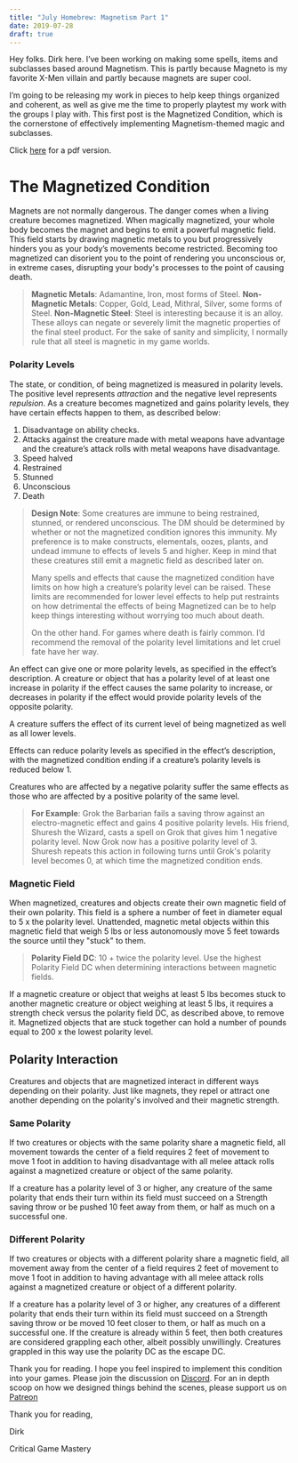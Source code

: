 ```yaml
---
title: "July Homebrew: Magnetism Part 1"
date: 2019-07-28
draft: true
---
```


Hey folks. Dirk here. I’ve been working on making some spells, items and subclasses based around Magnetism. This is partly because Magneto is my favorite X-Men villain and partly because magnets are super cool. 

I’m going to be releasing my work in pieces to help keep things organized and coherent, as well as give me the time to properly playtest my work with the groups I play with. This first post is the Magnetized Condition, which is the cornerstone of effectively implementing Magnetism-themed magic and subclasses.

Click [here](https://homebrewery.naturalcrit.com/share/SJSe3lfSMB) for a pdf version.

The Magnetized Condition
========================

Magnets are not normally dangerous. The danger comes when a living creature becomes magnetized. When magically magnetized, your whole body becomes the magnet and begins to emit a powerful magnetic field. This field starts by drawing magnetic metals to you but progressively hinders you as your body’s movements become restricted. Becoming too magnetized can disorient you to the point of rendering you unconscious or, in extreme cases, disrupting your body's processes to the point of causing death. 

> **Magnetic Metals**: Adamantine, Iron, most forms of Steel.
> **Non-Magnetic Metals**: Copper, Gold, Lead, Mithral, Silver, some forms of Steel.
> **Non-Magnetic Steel**: Steel is interesting because it is an alloy. These alloys can negate or severely limit the magnetic properties of the final steel product. For the sake of sanity and simplicity, I normally rule that all steel is magnetic in my game worlds.

### Polarity Levels

The state, or condition, of being magnetized is measured in polarity levels. The positive level represents _*attraction*_ and the negative level represents _*repulsion*_. As a creature becomes magnetized and gains polarity levels, they have certain effects happen to them, as described below:

1. Disadvantage on ability checks. 
2. Attacks against the creature made with metal weapons have advantage and the creature’s attack rolls with metal weapons have disadvantage.
3. Speed halved
4. Restrained
5. Stunned
6. Unconscious
7. Death

> **Design Note**: Some creatures are immune to being restrained, stunned, or rendered unconscious. The DM should be determined by whether or not the magnetized condition ignores this immunity. My preference is to make constructs, elementals, oozes, plants, and undead immune to effects of levels 5 and higher. Keep in mind that these creatures still emit a magnetic field as described later on.
>
> Many spells and effects that cause the magnetized condition have limits on how high a creature’s polarity level can be raised. These limits are recommended for lower level effects to help put restraints on how detrimental the effects of being Magnetized can be to help keep things interesting without worrying too much about death.
>
> On the other hand. For games where death is fairly common. I’d recommend the removal of the polarity level limitations and let cruel fate have her way.


An effect can give one or more polarity levels, as specified in the effect’s description. A creature or object that has a polarity level of at least one increase in polarity if the effect causes the same polarity to increase, or decreases in polarity if the effect would provide polarity levels of the opposite polarity.

A creature suffers the effect of its current level of being magnetized as well as all lower levels.

Effects can reduce polarity levels as specified in the effect’s description, with the magnetized condition ending if a creature’s polarity levels is reduced below 1. 

Creatures who are affected by a negative polarity suffer the same effects as those who are affected by a positive polarity of the same level. 

> **For Example**: Grok the Barbarian fails a saving throw against an electro-magnetic effect and gains 4 positive polarity levels. His friend, Shuresh the Wizard, casts a spell on Grok that gives him 1 negative polarity level. Now Grok now has a positive polarity level of 3. Shuresh repeats this action in following turns until Grok's polarity level becomes 0, at which time the magnetized condition ends.

### Magnetic Field

When magnetized, creatures and objects create their own magnetic field of their own polarity. This field is a sphere a number of feet in diameter equal to 5 x the polarity level. Unattended, magnetic metal objects within this magnetic field that weigh 5 lbs or less autonomously move 5 feet towards the source until they "stuck" to them.

> **Polarity Field DC**: 10 + twice the polarity level.
> Use the highest Polarity Field DC when determining interactions between magnetic fields.

If a magnetic creature or object that weighs at least 5 lbs becomes stuck to another magnetic creature or object weighing at least 5 lbs, it requires a strength check versus the polarity field DC, as described above, to remove it. Magnetized objects that are stuck together can hold a number of pounds equal to 200 x the lowest polarity level.

## Polarity Interaction

Creatures and objects that are magnetized interact in different ways depending on their polarity. Just like magnets, they repel or attract one another depending on the polarity's involved and their magnetic strength.

### Same Polarity

If two creatures or objects with the same polarity share a magnetic field, all movement towards the center of a field requires 2 feet of movement to move 1 foot in addition to having disadvantage with all melee attack rolls against a magnetized creature or object of the same polarity.

If a creature has a polarity level of 3 or higher, any creature of the same polarity that ends their turn within its field must succeed on a Strength saving throw or be pushed 10 feet away from them, or half as much on a successful one. 

### Different Polarity

If two creatures or objects with a different polarity share a magnetic field, all movement away from the center of a field requires 2 feet of movement to move 1 foot in addition to having advantage with all melee attack rolls against a magnetized creature or object of a different polarity. 

If a creature has a polarity level of 3 or higher, any creatures of a different polarity that ends their turn within its field must succeed on a Strength saving throw or be moved 10 feet closer to them, or half as much on a successful one. If the creature is already within 5 feet, then both creatures are considered grappling each other, albeit possibly unwillingly. Creatures grappled in this way use the polarity DC as the escape DC.

Thank you for reading. I hope you feel inspired to implement this condition into your games. Please join the discussion on [Discord](https://discord.gg/M3rEEGX). For an in depth scoop on how we designed things behind the scenes, please support us on [Patreon](https://www.patreon.com/CriticalGameMastery)
  
Thank you for reading,

Dirk

Critical Game Mastery

